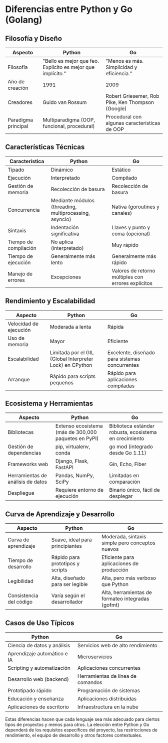# Diferencias entre Python y Go (Golang)

## Filosofía y Diseño

| Aspecto | Python | Go |
|---------|--------|----|
| Filosofía | "Bello es mejor que feo. Explícito es mejor que implícito." | "Menos es más. Simplicidad y eficiencia." |
| Año de creación | 1991 | 2009 |
| Creadores | Guido van Rossum | Robert Griesemer, Rob Pike, Ken Thompson (Google) |
| Paradigma principal | Multiparadigma (OOP, funcional, procedural) | Procedural con algunas características de OOP |

## Características Técnicas

| Característica | Python | Go |
|---------------|--------|----|
| Tipado | Dinámico | Estático |
| Ejecución | Interpretado | Compilado |
| Gestión de memoria | Recolección de basura | Recolección de basura |
| Concurrencia | Mediante módulos (threading, multiprocessing, asyncio) | Nativa (goroutines y canales) |
| Sintaxis | Indentación significativa | Llaves y punto y coma (opcional) |
| Tiempo de compilación | No aplica (interpretado) | Muy rápido |
| Tiempo de ejecución | Generalmente más lento | Generalmente más rápido |
| Manejo de errores | Excepciones | Valores de retorno múltiples con errores explícitos |

## Rendimiento y Escalabilidad

| Aspecto | Python | Go |
|---------|--------|----|
| Velocidad de ejecución | Moderada a lenta | Rápida |
| Uso de memoria | Mayor | Eficiente |
| Escalabilidad | Limitada por el GIL (Global Interpreter Lock) en CPython | Excelente, diseñado para sistemas concurrentes |
| Arranque | Rápido para scripts pequeños | Rápido para aplicaciones compiladas |

## Ecosistema y Herramientas

| Aspecto | Python | Go |
|---------|--------|----|
| Bibliotecas | Extenso ecosistema (más de 300,000 paquetes en PyPI) | Biblioteca estándar robusta, ecosistema en crecimiento |
| Gestión de dependencias | pip, virtualenv, conda | go mod (integrado desde Go 1.11) |
| Frameworks web | Django, Flask, FastAPI | Gin, Echo, Fiber |
| Herramientas de análisis de datos | Pandas, NumPy, SciPy | Limitadas en comparación |
| Despliegue | Requiere entorno de ejecución | Binario único, fácil de desplegar |

## Curva de Aprendizaje y Desarrollo

| Aspecto | Python | Go |
|---------|--------|----|
| Curva de aprendizaje | Suave, ideal para principiantes | Moderada, sintaxis simple pero conceptos nuevos |
| Tiempo de desarrollo | Rápido para prototipos y scripts | Eficiente para aplicaciones de producción |
| Legibilidad | Alta, diseñado para ser legible | Alta, pero más verboso que Python |
| Consistencia del código | Varía según el desarrollador | Alta, herramientas de formateo integradas (gofmt) |

## Casos de Uso Típicos

| Python | Go |
|--------|----|
| Ciencia de datos y análisis | Servicios web de alto rendimiento |
| Aprendizaje automático e IA | Microservicios |
| Scripting y automatización | Aplicaciones concurrentes |
| Desarrollo web (backend) | Herramientas de línea de comandos |
| Prototipado rápido | Programación de sistemas |
| Educación y enseñanza | Aplicaciones distribuidas |
| Aplicaciones de escritorio | Infraestructura en la nube |

Estas diferencias hacen que cada lenguaje sea más adecuado para ciertos tipos de proyectos y menos para otros. La elección entre Python y Go dependerá de los requisitos específicos del proyecto, las restricciones de rendimiento, el equipo de desarrollo y otros factores contextuales.